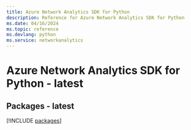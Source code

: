 ```yaml
---
title: Azure Network Analytics SDK for Python
description: Reference for Azure Network Analytics SDK for Python
ms.date: 04/16/2024
ms.topic: reference
ms.devlang: python
ms.service: networkanalytics
---
```

# Azure Network Analytics SDK for Python - latest
## Packages - latest
[!INCLUDE [packages](network-analytics-index.md)]